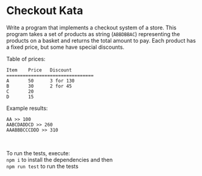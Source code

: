 # Checkout Kata

Write a program that implements a checkout system of a store. This program takes a set of products as string (`ABBDBBAC`) representing the products on a basket and returns the total amount to pay. Each product has a fixed price, but some have special discounts.

Table of prices:
```
Item	Price	Discount
================================  
A		50		3 for 130
B		30		2 for 45
C		20
D		15
```
  
Example results:
```
AA >> 100
AABCDADDCD >> 260
AAABBBCCCDDD >> 310
```
<br>

To run the tests, execute:  
`npm i` to install the dependencies and then  
`npm run test` to run the tests
